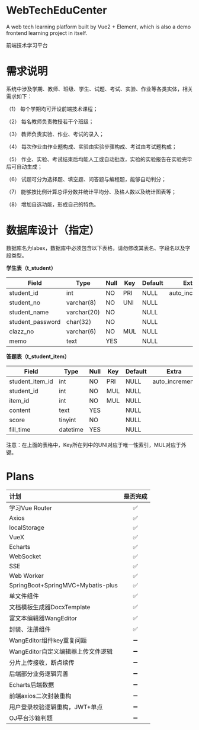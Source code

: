 # WebTechEduCenter
A web tech learning platform built by Vue2 + Element, which is also a demo frontend learning project in itself.

前端技术学习平台

# 需求说明
系统中涉及学期、教师、班级、学生、试题、考试、实验、作业等各类实体，相关需求如下：

（1）	每个学期均可开设前端技术课程；

（2）	每名教师负责教授若干个班级；

（3）	教师负责实验、作业、考试的录入；

（4）	每次作业由作业题构成、实验由实验步骤构成、考试由考试题构成；

（5）	作业、实验、考试结束后均能人工或自动批改，实验的实验报告在实验完毕后可自动生成；

（6）	试题可分为选择题、填空题、问答题与编程题，能够自动判分；

（7）	能够按比例计算总评分数并统计平均分、及格人数以及统计图表等；

（8）	增加自选功能，形成自己的特色。

# 数据库设计（指定）
数据库名为labex，数据库中必须包含以下表格，请勿修改其表名、字段名以及字段类型。

**学生表（t_student）**

| Field            | Type        | Null | Key | Default | Extra          |
|------------------|-------------|------|-----|---------|----------------|
| student_id       | int         | NO   | PRI | NULL    | auto_increment |
| student_no       | varchar(8)  | NO   | UNI | NULL    |                |
| student_name     | varchar(20) | NO   |     | NULL    |                |
| student_password | char(32)    | NO   |     | NULL    |                |
| clazz_no         | varchar(6)  | NO   | MUL | NULL    |                |
| memo             | text        | YES  |     | NULL    |                |

**答题表（t_student_item）**

| Field            | Type        | Null | Key | Default | Extra          |
|------------------|-------------|------|-----|---------|----------------|
| student_item_id  | int         | NO   | PRI | NULL    | auto_increment |
| student_id       | int         | NO   | MUL | NULL    |                |
| item_id          | int         | NO   | MUL | NULL    |                |
| content          | text        | YES  |     | NULL    |                |
| score            | tinyint     | NO   |     | NULL    |                |
| fill_time        | datetime    | YES  |     | NULL    |                |

注意：在上面的表格中，Key所在列中的UNI对应于唯一性索引，MUL对应于外键。


# Plans
|  计划   | 是否完成  |
|  :----  | :----:  |
| 学习Vue Router  | ✅ |
| Axios  | ✅ |
| localStorage  | ✅ |
| VueX  | ✅ |
| Echarts  | ✅ |
| WebSocket  | ✅ |
| SSE  | ✅ |
| Web Worker  | ✅ |
| SpringBoot+SpringMVC+Mybatis-plus  | ✅ |
| 单文件组件  | ✅ |
| 文档模板生成器DocxTemplate  | ✅ |
| 富文本编辑器WangEditor  | ✅ |
| 封装、注册组件  | ✅ |
| WangEditor组件key重复问题  | ➖ |
| WangEditor自定义编辑器上传文件逻辑  | ➖ |
| 分片上传接收，断点续传  | ➖ |
| 后端部分业务逻辑完善  | ➖ |
| Echarts后端数据  | ➖ |
| 前端axios二次封装重构  | ➖ |
| 用户登录校验逻辑重构，JWT+单点  | ➖ |
| OJ平台沙箱判题  | ➖ |
